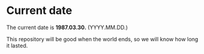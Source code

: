 # Current date

The current date is **1987.03.30.** (YYYY.MM.DD.)

This repository will be good when the world ends, so we will know how long it lasted.